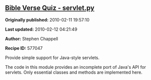 ## [Bible Verse Quiz - servlet.py](https://code.activestate.com/recipes/577047-bible-verse-quiz-servletpy)

**Originally published:** 2010-02-11 19:57:10

**Last updated:** 2010-02-12 04:21:49

**Author:** Stephen Chappell

**Recipe ID:** 577047

Provide simple support for Java-style servlets.

The code in this module provides an incomplete port of Java's API for
servlets. Only essential classes and methods are implemented here.

